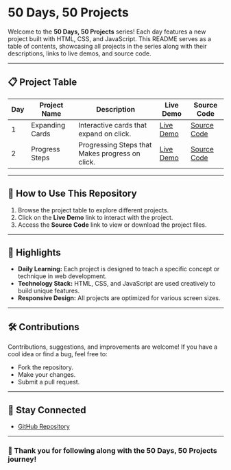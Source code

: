 # 50 Days, 50 Projects

Welcome to the **50 Days, 50 Projects** series! Each day features a new project built with HTML, CSS, and JavaScript. This README serves as a table of contents, showcasing all projects in the series along with their descriptions, links to live demos, and source code.

---

## 📋 **Project Table**
| **Day** | **Project Name**      | **Description**                              | **Live Demo**           | **Source Code**                                              |
|---------|-----------------------|----------------------------------------------|-------------------------|-------------------------------------------------------------|
| 1       | Expanding Cards       | Interactive cards that expand on click.      | [Live Demo](https://vrushaliuphade.github.io/50-Projects-In-50-Days/Project%2001/index.html)          | [Source Code](./Project%2001/) |
| 2       | Progress Steps       | Progressing Steps that Makes progress on click.      | [Live Demo](https://vrushaliuphade.github.io/50-Projects-In-50-Days/Project%2002/index.html)          | [Source Code](./Project%2002/) |

---

## 📜 **How to Use This Repository**
1. Browse the project table to explore different projects.
2. Click on the **Live Demo** link to interact with the project.
3. Access the **Source Code** link to view or download the project files.

---

## 🎉 **Highlights**
- **Daily Learning:** Each project is designed to teach a specific concept or technique in web development.
- **Technology Stack:** HTML, CSS, and JavaScript are used creatively to build unique features.
- **Responsive Design:** All projects are optimized for various screen sizes.

---

## 🛠️ **Contributions**
Contributions, suggestions, and improvements are welcome! If you have a cool idea or find a bug, feel free to:
- Fork the repository.
- Make your changes.
- Submit a pull request.

---

## 🔗 **Stay Connected**
- [GitHub Repository](https://github.com/VrushaliUphade/50-Projects-In-50-Days)

---

### 🙌 Thank you for following along with the 50 Days, 50 Projects journey!
